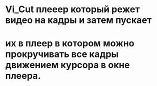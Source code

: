 # Vi_Cut плееер который режет видео на кадры и затем пускает
# их в плеер в котором можно прокручивать все кадры движением курсора в окне плеера. 
